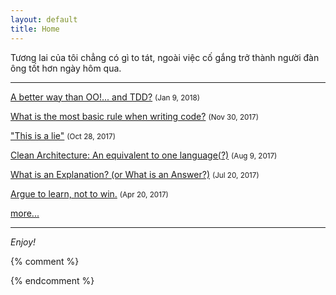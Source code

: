 ```yaml
---
layout: default
title: Home
---
```


Tương lai của tôi chẳng có gì to tát, ngoài việc cố gắng trở thành người đàn ông tốt hơn ngày hôm qua.

-----

[A better way than OO!... and TDD?](/2018/01/08/a-better-way-than-object-orientation-and-TDD) <small>(Jan 9, 2018)</small>

[What is the most basic rule when writing code?](/2017/11/30/the-most-basic-rule-when-writing-code/) <small>(Nov 30, 2017)</small>

["This is a lie"](/2017/10/28/this-is-a-lie/) <small>(Oct 28, 2017)</small>

[Clean Architecture: An equivalent to one language(?)](/2017/08/09/clean-architecture-an-equivalent-to-one-language/) <small>(Aug 9, 2017)</small>

[What is an Explanation? (or What is an Answer?)](/2017/07/20/what-is-an-explanation/) <small>(Jul 20, 2017)</small>

[Argue to learn, not to win.](/2017/04/20/argue-to-learn-not-to-win/) <small>(Apr 20, 2017)</small>



[more...](/blog/archive/)


-----

_Enjoy!_


<!-- {% include christian.html %}
 -->

{% comment %} 

{% endcomment %}

